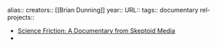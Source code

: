 alias::
creators:: [[Brian Dunning]]
year::
URL::
tags:: documentary
rel-projects::


- [Science Friction: A Documentary from Skeptoid Media](https://sciencefriction.tv/)
-
